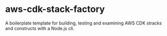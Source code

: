 # aws-cdk-stack-factory
A boilerplate template for building, testing and examining AWS CDK stracks and constructs with a Node.js cli.
